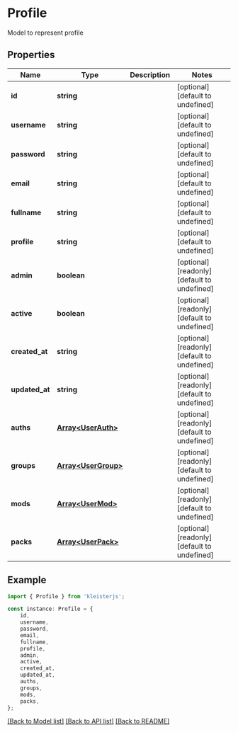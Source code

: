 # Profile

Model to represent profile

## Properties

Name | Type | Description | Notes
------------ | ------------- | ------------- | -------------
**id** | **string** |  | [optional] [default to undefined]
**username** | **string** |  | [optional] [default to undefined]
**password** | **string** |  | [optional] [default to undefined]
**email** | **string** |  | [optional] [default to undefined]
**fullname** | **string** |  | [optional] [default to undefined]
**profile** | **string** |  | [optional] [default to undefined]
**admin** | **boolean** |  | [optional] [readonly] [default to undefined]
**active** | **boolean** |  | [optional] [readonly] [default to undefined]
**created_at** | **string** |  | [optional] [readonly] [default to undefined]
**updated_at** | **string** |  | [optional] [readonly] [default to undefined]
**auths** | [**Array&lt;UserAuth&gt;**](UserAuth.md) |  | [optional] [readonly] [default to undefined]
**groups** | [**Array&lt;UserGroup&gt;**](UserGroup.md) |  | [optional] [readonly] [default to undefined]
**mods** | [**Array&lt;UserMod&gt;**](UserMod.md) |  | [optional] [readonly] [default to undefined]
**packs** | [**Array&lt;UserPack&gt;**](UserPack.md) |  | [optional] [readonly] [default to undefined]

## Example

```typescript
import { Profile } from 'kleisterjs';

const instance: Profile = {
    id,
    username,
    password,
    email,
    fullname,
    profile,
    admin,
    active,
    created_at,
    updated_at,
    auths,
    groups,
    mods,
    packs,
};
```

[[Back to Model list]](../README.md#documentation-for-models) [[Back to API list]](../README.md#documentation-for-api-endpoints) [[Back to README]](../README.md)
